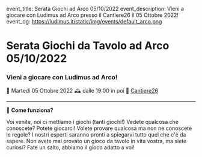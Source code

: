 event_title: Serata Giochi ad Arco 05/10/2022
event_description: Vieni a giocare con Ludimus ad Arco presso il Cantiere26 il 05 Ottobre 2022!
event_og: https://ludimus.it/static/img/events/default_arco.png

# Serata Giochi da Tavolo ad Arco 05/10/2022

### Vieni a giocare con Ludimus ad Arco!

📅 Martedi 05 Ottobre 2022
🕰 dalle 19:00 in poi
📍 [Cantiere26](https://g.page/Cantiere26?share)

---

🎲 **Come funziona?**

Voi venite, noi ci mettiamo i giochi (tanti giochi!)
Vedete qualcosa che conoscete? Potete giocarci!
Volete provare qualcosa ma non ne conoscete le regole? I nostri esperti saranno pronti a spiegarvi tutto quel che c'è da sapere.
Non avete mai provato un gioco da tavolo in vita vostra, ma siete curiosi? Fate un salto, abbiamo il gioco adatto a voi!
